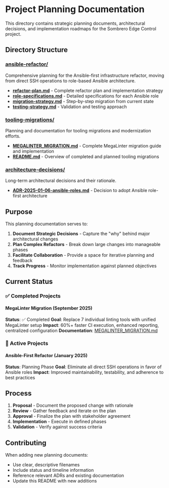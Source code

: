 # Project Planning Documentation

This directory contains strategic planning documents, architectural decisions, and implementation roadmaps for the Sombrero Edge Control project.

## Directory Structure

### [ansible-refactor/](./ansible-refactor/)

Comprehensive planning for the Ansible-first infrastructure refactor, moving from direct SSH operations to role-based Ansible architecture.

- **[refactor-plan.md](./ansible-refactor/refactor-plan.md)** - Complete refactor plan and implementation strategy
- **[role-specifications.md](./ansible-refactor/role-specifications.md)** - Detailed specifications for each Ansible role
- **[migration-strategy.md](./ansible-refactor/migration-strategy.md)** - Step-by-step migration from current state
- **[testing-strategy.md](./ansible-refactor/testing-strategy.md)** - Validation and testing approach

### [tooling-migrations/](./tooling-migrations/)

Planning and documentation for tooling migrations and modernization efforts.

- **[MEGALINTER_MIGRATION.md](./tooling-migrations/MEGALINTER_MIGRATION.md)** - Complete MegaLinter migration guide and implementation
- **[README.md](./tooling-migrations/README.md)** - Overview of completed and planned tooling migrations

### [architecture-decisions/](./architecture-decisions/)

Long-term architectural decisions and their rationale.

- **[ADR-2025-01-06-ansible-roles.md](./architecture-decisions/ADR-2025-01-06-ansible-roles.md)** - Decision to adopt Ansible role-first architecture

## Purpose

This planning documentation serves to:

1. **Document Strategic Decisions** - Capture the "why" behind major architectural changes
2. **Plan Complex Refactors** - Break down large changes into manageable phases
3. **Facilitate Collaboration** - Provide a space for iterative planning and feedback
4. **Track Progress** - Monitor implementation against planned objectives

## Current Status

### ✅ Completed Projects

#### MegaLinter Migration (September 2025)

**Status**: ✅ Completed
**Goal**: Replace 7 individual linting tools with unified MegaLinter setup
**Impact**: 60%+ faster CI execution, enhanced reporting, centralized configuration
**Documentation**: [MEGALINTER_MIGRATION.md](./tooling-migrations/MEGALINTER_MIGRATION.md)

### 🔄 Active Projects

#### Ansible-First Refactor (January 2025)

**Status**: Planning Phase
**Goal**: Eliminate all direct SSH operations in favor of Ansible roles
**Impact**: Improved maintainability, testability, and adherence to best practices

## Process

1. **Proposal** - Document the proposed change with rationale
2. **Review** - Gather feedback and iterate on the plan
3. **Approval** - Finalize the plan with stakeholder agreement
4. **Implementation** - Execute in defined phases
5. **Validation** - Verify against success criteria

## Contributing

When adding new planning documents:

- Use clear, descriptive filenames
- Include status and timeline information
- Reference relevant ADRs and existing documentation
- Update this README with new additions
